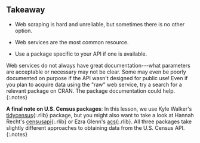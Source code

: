 ---
---

## Takeaway

- Web scraping is hard and unreliable, but sometimes there is no other option.
  
- Web services are the most common resource.

- Use a package specific to your API if one is available.

Web services do not always have great documentation---what parameters are
acceptable or necessary may not be clear. Some may even be poorly documented on
purpose if the API wasn't designed for public use! Even if you plan to acquire
data using the "raw" web service, try a search for a relevant package on CRAN.
The package documentation could help.
{:.notes}

**A final note on U.S. Census packages**: In this lesson, we use Kyle Walker's [tidycensus](){:.rlib}
package, but you might also want to take a look at Hannah Recht's
[censusapi](){:.rlib} or Ezra Glenn's [acs](){:.rlib}. All three
packages take slightly different approaches to obtaining data from the U.S.
Census API.
{:.notes}
